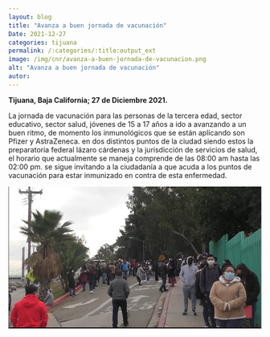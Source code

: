 ```yaml
---
layout: blog
title: "Avanza a buen jornada de vacunación"
Date: 2021-12-27
categories: tijuana
permalink: /:categories/:title:output_ext
image: /img/cnr/avanza-a-buen-jornada-de-vacunacion.png
alt: "Avanza a buen jornada de vacunación"
autor:
---
```


**Tijuana, Baja California; 27 de Diciembre 2021.** 

La jornada de vacunación para las personas de la tercera edad, sector educativo, sector salud, jóvenes de 15 a 17 años a ido a avanzando a un buen ritmo, de momento los inmunológicos que se están aplicando son Pfizer y AstraZeneca.
en dos distintos puntos de la ciudad siendo estos la preparatoria federal lázaro cárdenas y la jurisdicción de servicios de salud, el horario que actualmente se maneja comprende de las 08:00 am hasta las 02:00 pm.
se sigue invitando a la ciudadanía a que acuda a los puntos de vacunación para estar inmunizado en contra de esta enfermedad.


<div id="carouselExampleSlidesOnly" class="carousel slide" data-ride="carousel">
  <div class="carousel-inner">
    <div class="carousel-item active">
       <img class="d-block w-100" src="/img/cnr/avanza-a-buen-jornada-de-vacunacion.png" loading="lazy"  alt="Avanza a buen jornada de vacunación">
    </div>
  </div>
</div>